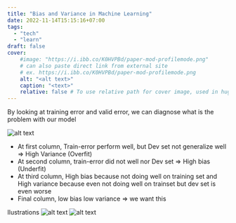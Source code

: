 ```yaml
---
title: "Bias and Variance in Machine Learning"
date: 2022-11-14T15:15:16+07:00
tags:
  - "tech"
  - "learn"
draft: false
cover:
    #image: "https://i.ibb.co/K0HVPBd/paper-mod-profilemode.png"
    # can also paste direct link from external site
    # ex. https://i.ibb.co/K0HVPBd/paper-mod-profilemode.png
    alt: "<alt text>"
    caption: "<text>"
    relative: false # To use relative path for cover image, used in hugo Page-bundles
---
```


By looking at training error and valid error, we can diagnose what is the problem with our model

![alt text](/bias-variance/biasvariance-1.png)


+ At first column, Train-error perform well, but Dev set not generalize well => High Variance (Overfit)
+ At second column, train-error did not well nor Dev set => High bias (Underfit)
+ At third column, High bias because not doing well on training set and High variance because even not doing well on trainset but dev set is even worse 
+ Final column, low bias low variance => we want this

Ilustrations
![alt text](/bias-variance/biasvariance-2.png)
![alt text](/bias-variance/biasvariance-3.png)